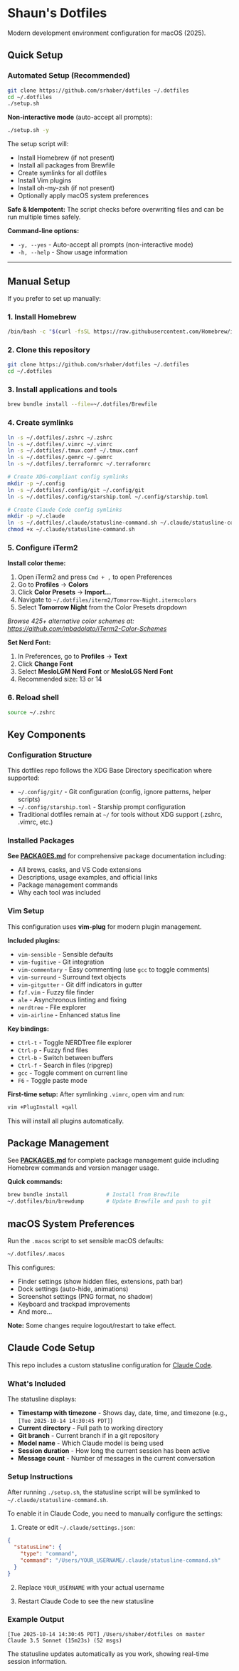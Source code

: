 # Shaun's Dotfiles

Modern development environment configuration for macOS (2025).

## Quick Setup

### Automated Setup (Recommended)

```bash
git clone https://github.com/srhaber/dotfiles ~/.dotfiles
cd ~/.dotfiles
./setup.sh
```

**Non-interactive mode** (auto-accept all prompts):
```bash
./setup.sh -y
```

The setup script will:
- Install Homebrew (if not present)
- Install all packages from Brewfile
- Create symlinks for all dotfiles
- Install Vim plugins
- Install oh-my-zsh (if not present)
- Optionally apply macOS system preferences

**Safe & Idempotent:** The script checks before overwriting files and can be run multiple times safely.

**Command-line options:**
- `-y, --yes` - Auto-accept all prompts (non-interactive mode)
- `-h, --help` - Show usage information

---

## Manual Setup

If you prefer to set up manually:

### 1. Install Homebrew
```bash
/bin/bash -c "$(curl -fsSL https://raw.githubusercontent.com/Homebrew/install/HEAD/install.sh)"
```

### 2. Clone this repository
```bash
git clone https://github.com/srhaber/dotfiles ~/.dotfiles
cd ~/.dotfiles
```

### 3. Install applications and tools
```bash
brew bundle install --file=~/.dotfiles/Brewfile
```

### 4. Create symlinks
```bash
ln -s ~/.dotfiles/.zshrc ~/.zshrc
ln -s ~/.dotfiles/.vimrc ~/.vimrc
ln -s ~/.dotfiles/.tmux.conf ~/.tmux.conf
ln -s ~/.dotfiles/.gemrc ~/.gemrc
ln -s ~/.dotfiles/.terraformrc ~/.terraformrc

# Create XDG-compliant config symlinks
mkdir -p ~/.config
ln -s ~/.dotfiles/.config/git ~/.config/git
ln -s ~/.dotfiles/.config/starship.toml ~/.config/starship.toml

# Create Claude Code config symlinks
mkdir -p ~/.claude
ln -s ~/.dotfiles/.claude/statusline-command.sh ~/.claude/statusline-command.sh
chmod +x ~/.claude/statusline-command.sh
```

### 5. Configure iTerm2

**Install color theme:**
1. Open iTerm2 and press `Cmd + ,` to open Preferences
2. Go to **Profiles** → **Colors**
3. Click **Color Presets** → **Import...**
4. Navigate to `~/.dotfiles/iterm2/Tomorrow-Night.itermcolors`
5. Select **Tomorrow Night** from the Color Presets dropdown

*Browse 425+ alternative color schemes at: https://github.com/mbadolato/iTerm2-Color-Schemes*

**Set Nerd Font:**
1. In Preferences, go to **Profiles** → **Text**
2. Click **Change Font**
3. Select **MesloLGM Nerd Font** or **MesloLGS Nerd Font**
4. Recommended size: 13 or 14

### 6. Reload shell
```bash
source ~/.zshrc
```

## Key Components

### Configuration Structure
This dotfiles repo follows the XDG Base Directory specification where supported:
- `~/.config/git/` - Git configuration (config, ignore patterns, helper scripts)
- `~/.config/starship.toml` - Starship prompt configuration
- Traditional dotfiles remain at `~/` for tools without XDG support (.zshrc, .vimrc, etc.)

### Installed Packages

**See [PACKAGES.md](PACKAGES.md)** for comprehensive package documentation including:
- All brews, casks, and VS Code extensions
- Descriptions, usage examples, and official links
- Package management commands
- Why each tool was included

### Vim Setup
This configuration uses **vim-plug** for modern plugin management.

**Included plugins:**
- `vim-sensible` - Sensible defaults
- `vim-fugitive` - Git integration
- `vim-commentary` - Easy commenting (use `gcc` to toggle comments)
- `vim-surround` - Surround text objects
- `vim-gitgutter` - Git diff indicators in gutter
- `fzf.vim` - Fuzzy file finder
- `ale` - Asynchronous linting and fixing
- `nerdtree` - File explorer
- `vim-airline` - Enhanced status line

**Key bindings:**
- `Ctrl-t` - Toggle NERDTree file explorer
- `Ctrl-p` - Fuzzy find files
- `Ctrl-b` - Switch between buffers
- `Ctrl-f` - Search in files (ripgrep)
- `gcc` - Toggle comment on current line
- `F6` - Toggle paste mode

**First-time setup:**
After symlinking `.vimrc`, open vim and run:
```bash
vim +PlugInstall +qall
```

This will install all plugins automatically.

## Package Management

See **[PACKAGES.md](PACKAGES.md)** for complete package management guide including Homebrew commands and version manager usage.

**Quick commands:**
```bash
brew bundle install            # Install from Brewfile
~/.dotfiles/bin/brewdump       # Update Brewfile and push to git
```

## macOS System Preferences

Run the `.macos` script to set sensible macOS defaults:

```bash
~/.dotfiles/.macos
```

This configures:
- Finder settings (show hidden files, extensions, path bar)
- Dock settings (auto-hide, animations)
- Screenshot settings (PNG format, no shadow)
- Keyboard and trackpad improvements
- And more...

**Note:** Some changes require logout/restart to take effect.


## Claude Code Setup

This repo includes a custom statusline configuration for [Claude Code](https://claude.com/claude-code).

### What's Included

The statusline displays:
- **Timestamp with timezone** - Shows day, date, time, and timezone (e.g., `[Tue 2025-10-14 14:30:45 PDT]`)
- **Current directory** - Full path to working directory
- **Git branch** - Current branch if in a git repository
- **Model name** - Which Claude model is being used
- **Session duration** - How long the current session has been active
- **Message count** - Number of messages in the current conversation

### Setup Instructions

After running `./setup.sh`, the statusline script will be symlinked to `~/.claude/statusline-command.sh`.

To enable it in Claude Code, you need to manually configure the settings:

1. Create or edit `~/.claude/settings.json`:
```json
{
  "statusLine": {
    "type": "command",
    "command": "/Users/YOUR_USERNAME/.claude/statusline-command.sh"
  }
}
```

2. Replace `YOUR_USERNAME` with your actual username

3. Restart Claude Code to see the new statusline

### Example Output

```
[Tue 2025-10-14 14:30:45 PDT] /Users/shaber/dotfiles on master
Claude 3.5 Sonnet (15m23s) (52 msgs)
```

The statusline updates automatically as you work, showing real-time session information.
